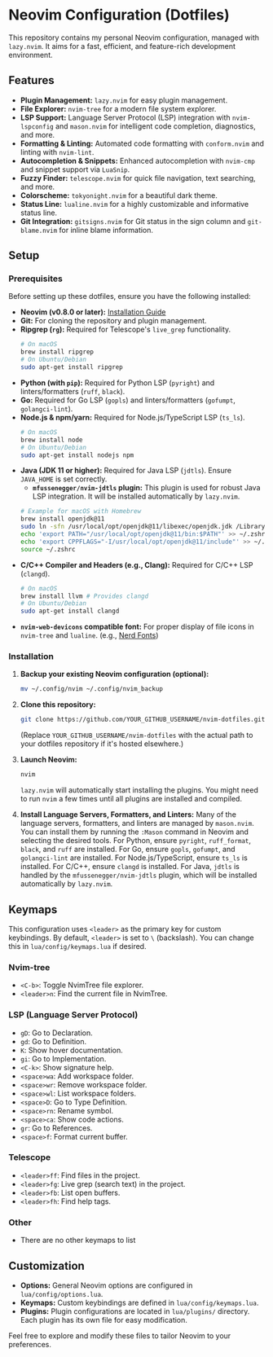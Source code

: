 # Neovim Configuration (Dotfiles)

This repository contains my personal Neovim configuration, managed with `lazy.nvim`. It aims for a fast, efficient, and feature-rich development environment.

## Features

*   **Plugin Management:** `lazy.nvim` for easy plugin management.
*   **File Explorer:** `nvim-tree` for a modern file system explorer.
*   **LSP Support:** Language Server Protocol (LSP) integration with `nvim-lspconfig` and `mason.nvim` for intelligent code completion, diagnostics, and more.
*   **Formatting & Linting:** Automated code formatting with `conform.nvim` and linting with `nvim-lint`.
*   **Autocompletion & Snippets:** Enhanced autocompletion with `nvim-cmp` and snippet support via `LuaSnip`.
*   **Fuzzy Finder:** `telescope.nvim` for quick file navigation, text searching, and more.
*   **Colorscheme:** `tokyonight.nvim` for a beautiful dark theme.
*   **Status Line:** `lualine.nvim` for a highly customizable and informative status line.
*   **Git Integration:** `gitsigns.nvim` for Git status in the sign column and `git-blame.nvim` for inline blame information.

## Setup

### Prerequisites

Before setting up these dotfiles, ensure you have the following installed:

*   **Neovim (v0.8.0 or later):** [Installation Guide](https://github.com/neovim/neovim/wiki/Installing-Neovim)
*   **Git:** For cloning the repository and plugin management.
*   **Ripgrep (`rg`):** Required for Telescope's `live_grep` functionality.
    ```bash
    # On macOS
    brew install ripgrep
    # On Ubuntu/Debian
    sudo apt-get install ripgrep
    ```
*   **Python (with `pip`):** Required for Python LSP (`pyright`) and linters/formatters (`ruff`, `black`).
*   **Go:** Required for Go LSP (`gopls`) and linters/formatters (`gofumpt`, `golangci-lint`).
*   **Node.js & npm/yarn:** Required for Node.js/TypeScript LSP (`ts_ls`).
    ```bash
    # On macOS
    brew install node
    # On Ubuntu/Debian
    sudo apt-get install nodejs npm
    ```
*   **Java (JDK 11 or higher):** Required for Java LSP (`jdtls`). Ensure `JAVA_HOME` is set correctly.
    *   **`mfussenegger/nvim-jdtls` plugin:** This plugin is used for robust Java LSP integration. It will be installed automatically by `lazy.nvim`.
    ```bash
    # Example for macOS with Homebrew
    brew install openjdk@11
    sudo ln -sfn /usr/local/opt/openjdk@11/libexec/openjdk.jdk /Library/Java/JavaVirtualMachines/openjdk-11.jdk
    echo 'export PATH="/usr/local/opt/openjdk@11/bin:$PATH"' >> ~/.zshrc
    echo 'export CPPFLAGS="-I/usr/local/opt/openjdk@11/include"' >> ~/.zshrc
    source ~/.zshrc
    ```
*   **C/C++ Compiler and Headers (e.g., Clang):** Required for C/C++ LSP (`clangd`).
    ```bash
    # On macOS
    brew install llvm # Provides clangd
    # On Ubuntu/Debian
    sudo apt-get install clangd
    ```
*   **`nvim-web-devicons` compatible font:** For proper display of file icons in `nvim-tree` and `lualine`. (e.g., [Nerd Fonts](https://www.nerdfonts.com/))

### Installation

1.  **Backup your existing Neovim configuration (optional):**
    ```bash
    mv ~/.config/nvim ~/.config/nvim_backup
    ```

2.  **Clone this repository:**
    ```bash
    git clone https://github.com/YOUR_GITHUB_USERNAME/nvim-dotfiles.git ~/.config/nvim
    ```
    (Replace `YOUR_GITHUB_USERNAME/nvim-dotfiles` with the actual path to your dotfiles repository if it's hosted elsewhere.)

3.  **Launch Neovim:**
    ```bash
    nvim
    ```
    `lazy.nvim` will automatically start installing the plugins. You might need to run `nvim` a few times until all plugins are installed and compiled.

4.  **Install Language Servers, Formatters, and Linters:**
    Many of the language servers, formatters, and linters are managed by `mason.nvim`.
    You can install them by running the `:Mason` command in Neovim and selecting the desired tools.
    For Python, ensure `pyright`, `ruff_format`, `black`, and `ruff` are installed.
    For Go, ensure `gopls`, `gofumpt`, and `golangci-lint` are installed.
    For Node.js/TypeScript, ensure `ts_ls` is installed.
    For C/C++, ensure `clangd` is installed.
    For Java, `jdtls` is handled by the `mfussenegger/nvim-jdtls` plugin, which will be installed automatically by `lazy.nvim`.

## Keymaps

This configuration uses `<leader>` as the primary key for custom keybindings. By default, `<leader>` is set to `\` (backslash). You can change this in `lua/config/keymaps.lua` if desired.

### Nvim-tree

*   `<C-b>`: Toggle NvimTree file explorer.
*   `<leader>n`: Find the current file in NvimTree.

### LSP (Language Server Protocol)

*   `gD`: Go to Declaration.
*   `gd`: Go to Definition.
*   `K`: Show hover documentation.
*   `gi`: Go to Implementation.
*   `<C-k>`: Show signature help.
*   `<space>wa`: Add workspace folder.
*   `<space>wr`: Remove workspace folder.
*   `<space>wl`: List workspace folders.
*   `<space>D`: Go to Type Definition.
*   `<space>rn`: Rename symbol.
*   `<space>ca`: Show code actions.
*   `gr`: Go to References.
*   `<space>f`: Format current buffer.

### Telescope

*   `<leader>ff`: Find files in the project.
*   `<leader>fg`: Live grep (search text) in the project.
*   `<leader>fb`: List open buffers.
*   `<leader>fh`: Find help tags.

### Other
*   There are no other keymaps to list

## Customization

*   **Options:** General Neovim options are configured in `lua/config/options.lua`.
*   **Keymaps:** Custom keybindings are defined in `lua/config/keymaps.lua`.
*   **Plugins:** Plugin configurations are located in `lua/plugins/` directory. Each plugin has its own file for easy modification.

Feel free to explore and modify these files to tailor Neovim to your preferences.

